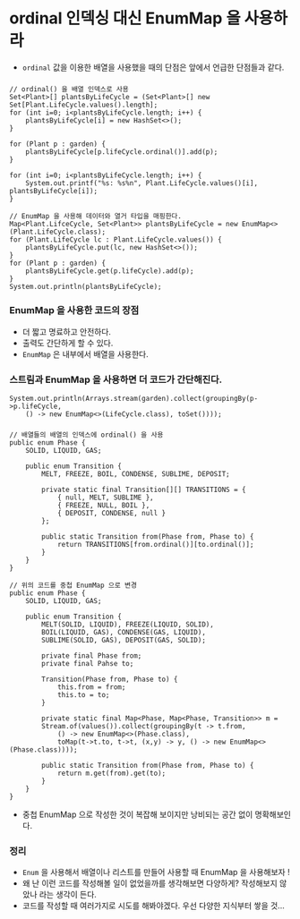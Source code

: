 # ordinal 인덱싱 대신 EnumMap 을 사용하라

* `ordinal` 값을 이용한 배열을 사용했을 때의 단점은 앞에서 언급한 단점들과 같다.
####

    // ordinal() 을 배열 인덱스로 사용
    Set<Plant>[] plantsByLifeCycle = (Set<Plant>[] new Set[Plant.LifeCycle.values().length];
    for (int i=0; i<plantsByLifeCycle.length; i++) {
        plantsByLifeCycle[i] = new HashSet<>();
    }

    for (Plant p : garden) {
        plantsByLifeCycle[p.lifeCycle.ordinal()].add(p);
    }

    for (int i=0; i<plantsByLifeCycle.length; i++) {
        System.out.printf("%s: %s%n", Plant.LifeCycle.values()[i], plantsByLifeCycle[i]);
    }

    // EnumMap 을 사용해 데이터와 열거 타입을 매핑한다.
    Map<Plant.LifceCycle, Set<Plant>> plantsByLifeCycle = new EnumMap<>(Plant.LifeCycle.class);
    for (Plant.LifeCycle lc : Plant.LifeCycle.values()) {
        plantsByLifeCycle.put(lc, new HashSet<>());
    }
    for (Plant p : garden) {
        plantsByLifeCycle.get(p.lifeCycle).add(p);
    }
    System.out.println(plantsByLifeCycle);

### EnumMap 을 사용한 코드의 장점
* 더 짧고 명료하고 안전하다.
* 출력도 간단하게 할 수 있다.
* `EnumMap` 은 내부에서 배열을 사용한다.
####

### 스트림과 EnumMap 을 사용하면 더 코드가 간단해진다.
    System.out.println(Arrays.stream(garden).collect(groupingBy(p->p.lifeCycle,
        () -> new EnumMap<>(LifeCycle.class), toSet())));
####

    // 배열들의 배열의 인덱스에 ordinal() 을 사용
    public enum Phase {
        SOLID, LIQUID, GAS;

        public enum Transition {
            MELT, FREEZE, BOIL, CONDENSE, SUBLIME, DEPOSIT;

            private static final Transition[][] TRANSITIONS = {
                { null, MELT, SUBLIME },
                { FREEZE, NULL, BOIL },
                { DEPOSIT, CONDENSE, null }
            };

            public static Transition from(Phase from, Phase to) {
                return TRANSITIONS[from.ordinal()][to.ordinal()];
            }
        }
    }

    // 위의 코드를 중첩 EnumMap 으로 변경
    public enum Phase {
        SOLID, LIQUID, GAS;

        public enum Transition {
            MELT(SOLID, LIQUID), FREEZE(LIQUID, SOLID),
            BOIL(LIQUID, GAS), CONDENSE(GAS, LIQUID),
            SUBLIME(SOLID, GAS), DEPOSIT(GAS, SOLID);

            private final Phase from;
            private final Pahse to;

            Transition(Phase from, Phase to) {
                this.from = from;
                this.to = to;
            }

            private static final Map<Phase, Map<Phase, Transition>> m = 
            Stream.of(values()).collect(groupingBy(t -> t.from,
                () -> new EnumMap<>(Phase.class),
                toMap(t->t.to, t->t, (x,y) -> y, () -> new EnumMap<>(Phase.class))));

            public static Transition from(Phase from, Phase to) {
                return m.get(from).get(to);
            }
        }
    }
* 중첩 EnumMap 으로 작성한 것이 복잡해 보이지만 낭비되는 공간 없이 명확해보인다.

### 정리
* `Enum` 을 사용해서 배열이나 리스트를 만들어 사용할 때 EnumMap 을 사용해보자 !
* 왜 난 이런 코드를 작성해볼 일이 없었을까를 생각해보면 다양하게? 작성해보지 않았나 라는 생각이 든다.
* 코드를 작성할 때 여러가지로 시도를 해봐야겠다. 우선 다양한 지식부터 쌓을 것...